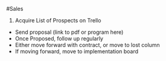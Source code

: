 #Sales

1. Acquire List of Prospects on Trello
* Send proposal (link to pdf or program here)
* Once Proposed, follow up regularly
* Either move forward with contract, or move to lost column
* If moving forward, move to implementation board
    